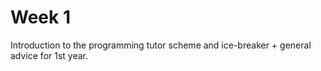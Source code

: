 # Week 1

Introduction to the programming tutor scheme and ice-breaker + general advice
for 1st year.
